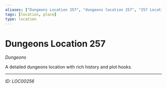 ```yaml
---
aliases: ["Dungeons Location 257", "dungeons location 257", "257 Location Dungeons"]
tags: [location, place]
type: location
---
```


# Dungeons Location 257

*Dungeons*

A detailed dungeons location with rich history and plot hooks.

---
*ID: LOC00256*